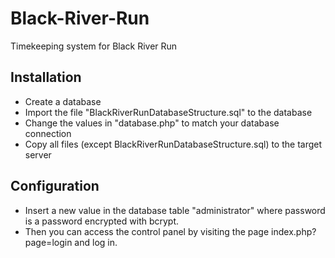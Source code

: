# Black-River-Run
Timekeeping system for Black River Run

## Installation
- Create a database
- Import the file "BlackRiverRunDatabaseStructure.sql" to the database
- Change the values in "database.php" to match your database connection
- Copy all files (except BlackRiverRunDatabaseStructure.sql) to the target server

## Configuration
- Insert a new value in the database table "administrator" where password is a password encrypted with bcrypt.
- Then you can access the control panel by visiting the page index.php?page=login and log in.
